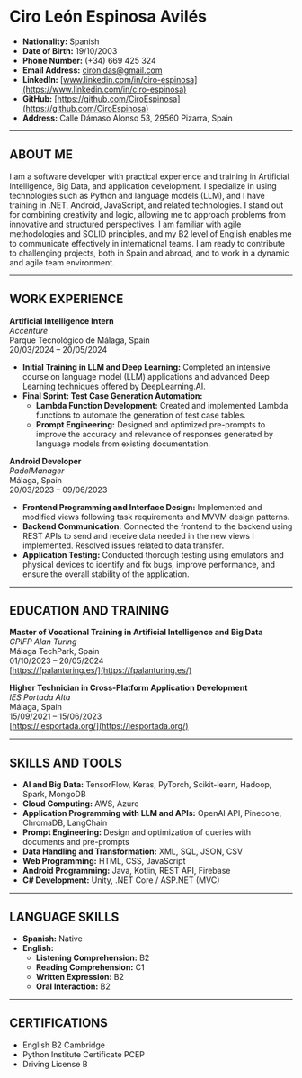 # Ciro León Espinosa Avilés

- **Nationality:** Spanish
- **Date of Birth:** 19/10/2003
- **Phone Number:** (+34) 669 425 324
- **Email Address:** [cironidas@gmail.com](mailto:cironidas@gmail.com)
- **LinkedIn:** [www.linkedin.com/in/ciro-espinosa](https://www.linkedin.com/in/ciro-espinosa)
- **GitHub:** [https://github.com/CiroEspinosa](https://github.com/CiroEspinosa)
- **Address:** Calle Dámaso Alonso 53, 29560 Pizarra, Spain

---

## ABOUT ME

I am a software developer with practical experience and training in Artificial Intelligence, Big Data, and application development. I specialize in using technologies such as Python and language models (LLM), and I have training in .NET, Android, JavaScript, and related technologies. I stand out for combining creativity and logic, allowing me to approach problems from innovative and structured perspectives. I am familiar with agile methodologies and SOLID principles, and my B2 level of English enables me to communicate effectively in international teams. I am ready to contribute to challenging projects, both in Spain and abroad, and to work in a dynamic and agile team environment.

---

## WORK EXPERIENCE

**Artificial Intelligence Intern**  
*Accenture*  
Parque Tecnológico de Málaga, Spain  
20/03/2024 – 20/05/2024

- **Initial Training in LLM and Deep Learning:** Completed an intensive course on language model (LLM) applications and advanced Deep Learning techniques offered by DeepLearning.AI.
- **Final Sprint: Test Case Generation Automation:**
  - **Lambda Function Development:** Created and implemented Lambda functions to automate the generation of test case tables.
  - **Prompt Engineering:** Designed and optimized pre-prompts to improve the accuracy and relevance of responses generated by language models from existing documentation.

**Android Developer**  
*PadelManager*  
Málaga, Spain  
20/03/2023 – 09/06/2023

- **Frontend Programming and Interface Design:** Implemented and modified views following task requirements and MVVM design patterns.
- **Backend Communication:** Connected the frontend to the backend using REST APIs to send and receive data needed in the new views I implemented. Resolved issues related to data transfer.
- **Application Testing:** Conducted thorough testing using emulators and physical devices to identify and fix bugs, improve performance, and ensure the overall stability of the application.

---

## EDUCATION AND TRAINING

**Master of Vocational Training in Artificial Intelligence and Big Data**  
*CPIFP Alan Turing*  
Málaga TechPark, Spain  
01/10/2023 – 20/05/2024  
[https://fpalanturing.es/](https://fpalanturing.es/)

**Higher Technician in Cross-Platform Application Development**  
*IES Portada Alta*  
Málaga, Spain  
15/09/2021 – 15/06/2023  
[https://iesportada.org/](https://iesportada.org/)

---

## SKILLS AND TOOLS

- **AI and Big Data:** TensorFlow, Keras, PyTorch, Scikit-learn, Hadoop, Spark, MongoDB
- **Cloud Computing:** AWS, Azure
- **Application Programming with LLM and APIs:** OpenAI API, Pinecone, ChromaDB, LangChain
- **Prompt Engineering:** Design and optimization of queries with documents and pre-prompts
- **Data Handling and Transformation:** XML, SQL, JSON, CSV
- **Web Programming:** HTML, CSS, JavaScript
- **Android Programming:** Java, Kotlin, REST API, Firebase
- **C# Development:** Unity, .NET Core / ASP.NET (MVC)

---

## LANGUAGE SKILLS

- **Spanish:** Native
- **English:**
  - **Listening Comprehension:** B2
  - **Reading Comprehension:** C1
  - **Written Expression:** B2
  - **Oral Interaction:** B2

---

## CERTIFICATIONS

- English B2 Cambridge
- Python Institute Certificate PCEP
- Driving License B
